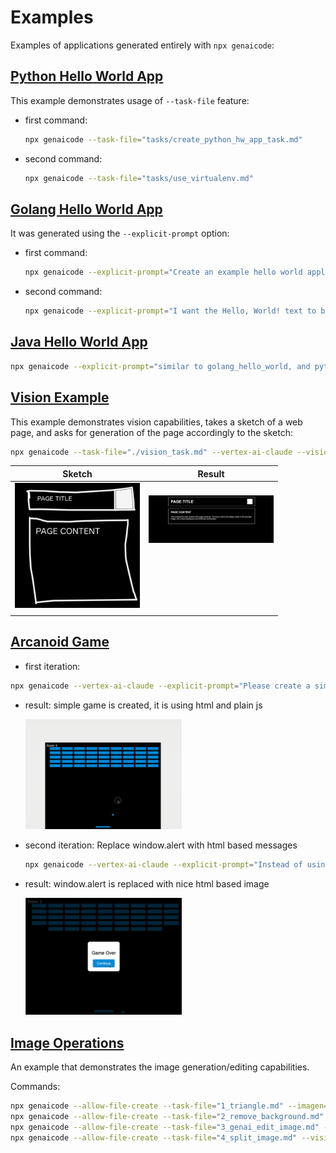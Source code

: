 # Examples

Examples of applications generated entirely with `npx genaicode`:

## [Python Hello World App](./python_hello_world)

This example demonstrates usage of `--task-file` feature:

- first command:
  ```bash
  npx genaicode --task-file="tasks/create_python_hw_app_task.md"
  ```
- second command:
  ```bash
  npx genaicode --task-file="tasks/use_virtualenv.md"
  ```

## [Golang Hello World App](./golang_hello_world/)

It was generated using the `--explicit-prompt` option:

- first command:
  ```bash
  npx genaicode --explicit-prompt="Create an example hello world application using golang, including README with instructions how to compile it and run it" --allow-file-create
  ```
- second command:
  ```bash
  npx genaicode --explicit-prompt="I want the Hello, World! text to be colored"
  ```

## [Java Hello World App](./java_hello_world/)

```bash
npx genaicode --explicit-prompt="similar to golang_hello_world, and python_hello_world, create an example java hello world application" --allow-file-create --allow-directory-create
```

## [Vision Example](./vision_example/)

This example demonstrates vision capabilities, takes a sketch of a web page, and asks for generation of the page accordingly to the sketch:

```bash
npx genaicode --task-file="./vision_task.md" --vertex-ai-claude --vision --allow-file-create --dry-run
```

| Sketch                                                   | Result                                                                                  |
| -------------------------------------------------------- | --------------------------------------------------------------------------------------- |
| <img src="./vision_example/vision_image.png" width=200/> | <img src="./vision_example/vision_result.png" width=200/><br/><br/><br/><br/><br/><br/> |
|                                                          |                                                                                         |

## [Arcanoid Game](./arcanoid_game/)

- first iteration:

```bash
npx genaicode --vertex-ai-claude --explicit-prompt="Please create a simple arcanoid game" --allow-file-create --allow-directory-create
```

- result: simple game is created, it is using html and plain js

   <img src="./arcanoid_game/arcanoid_first_iteration.gif" width="250" alt="first iteration" />

- second iteration: Replace window.alert with html based messages

  ```bash
  npx genaicode --vertex-ai-claude --explicit-prompt="Instead of using window.alert to show messages, show them using HTML, and pause the game when a message is shown. Allow user to confirm the message to continue"
  ```

- result: window.alert is replaced with nice html based image

  <img src="./arcanoid_game/arcanoid_second_iteration.gif" width="250" alt="second iteration" />

## [Image Operations](./image-operations/)

An example that demonstrates the image generation/editing capabilities.

Commands:

```bash
npx genaicode --allow-file-create --task-file="1_triangle.md" --imagen=vertex-ai
npx genaicode --allow-file-create --task-file="2_remove_background.md"
npx genaicode --allow-file-create --task-file="3_genai_edit_image.md" --imagen=dall-e
npx genaicode --allow-file-create --task-file="4_split_image.md" --vision
```
